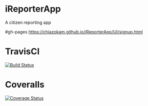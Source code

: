 # iReporterApp
A citizen reporting app

#gh-pages
https://chiazokam.github.io/iReporterApp/UI/signup.html

# TravisCI
[![Build Status](https://travis-ci.org/Chiazokam/iReporterApp.svg?branch=master)](https://travis-ci.org/Chiazokam/iReporterApp)

# Coveralls
[![Coverage Status](https://coveralls.io/repos/github/Chiazokam/iReporterApp/badge.svg?branch=master)](https://coveralls.io/github/Chiazokam/iReporterApp?branch=master)
